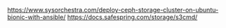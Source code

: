 https://www.sysorchestra.com/deploy-ceph-storage-cluster-on-ubuntu-bionic-with-ansible/
https://docs.safespring.com/storage/s3cmd/
